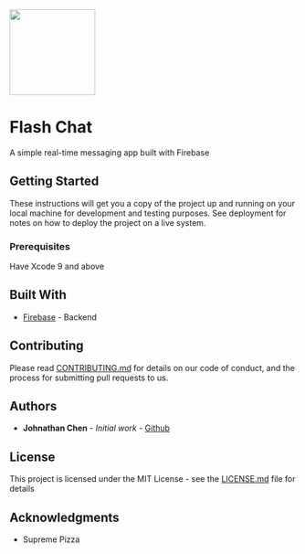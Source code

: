 <img src="https://lh3.googleusercontent.com/sJ8qAcwDAYkMdpq1Xg7KGsSnZN3W8JLr29lYl6RtL8ODyruJrZ8CMteqXYojHWe14BpT=w300-rw" height="150" width="auto">

# Flash Chat

A simple real-time messaging app built with Firebase

## Getting Started

These instructions will get you a copy of the project up and running on your local machine for development and testing purposes. See deployment for notes on how to deploy the project on a live system.

### Prerequisites

Have Xcode 9 and above

## Built With

* [Firebase]() - Backend

## Contributing

Please read [CONTRIBUTING.md]() for details on our code of conduct, and the process for submitting pull requests to us.

## Authors

* **Johnathan Chen** - *Initial work* - [Github](https://github.com/johnathanachen)

## License

This project is licensed under the MIT License - see the [LICENSE.md](LICENSE.md) file for details

## Acknowledgments

* Supreme Pizza
